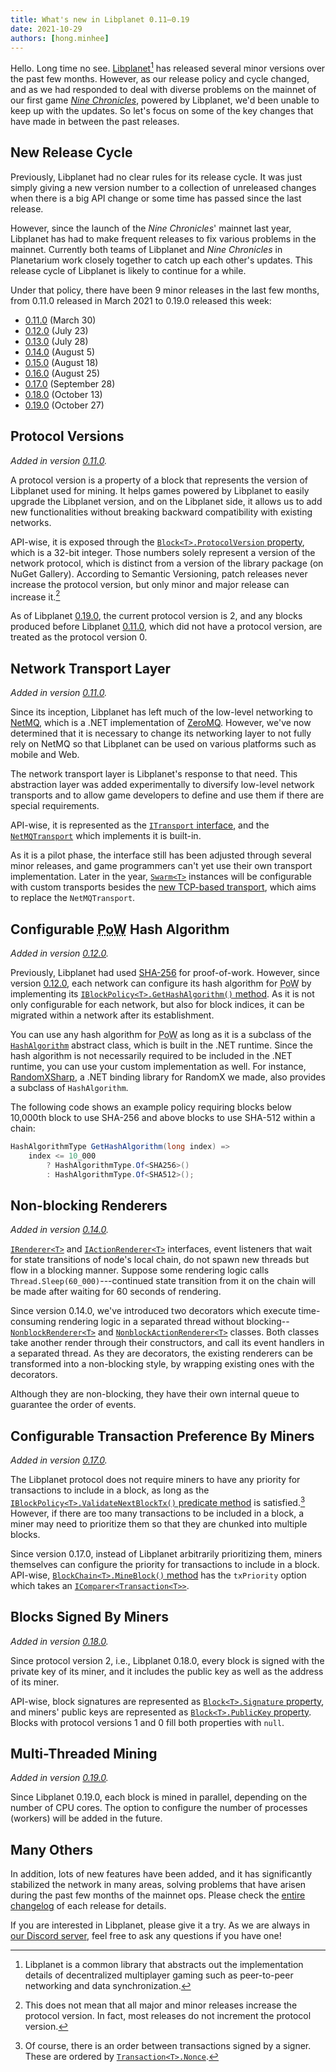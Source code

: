 ```yaml
---
title: What's new in Libplanet 0.11–0.19
date: 2021-10-29
authors: [hong.minhee]
---
```


Hello.  Long time no see.  [Libplanet][][^1] has released several minor
versions over the past few months.  However, as our release policy and cycle
changed, and as we had responded to deal with diverse problems on the mainnet
of our first game <cite>[Nine Chronicles]</cite>, powered by Libplanet, we'd been
unable to keep up with the updates.  So let's focus on some of
the key changes that have made in between the past releases.

[^1]: Libplanet is a common library that abstracts out the implementation
      details of decentralized multiplayer gaming such as peer-to-peer
      networking and data synchronization.

[Libplanet]: https://libplanet.io/
[Nine Chronicles]: https://nine-chronicles.com/


New Release Cycle
-----------------

Previously, Libplanet had no clear rules for its release cycle.  It was just
simply giving a new version number to a collection of unreleased changes when
there is a big API change or some time has passed since the last release.

However, since the launch of the <cite>Nine Chronicles</cite>' mainnet last
year, Libplanet has had to make frequent releases to fix various problems in
the mainnet.  Currently both teams of Libplanet and <cite>Nine Chronicles</cite>
in Planetarium work closely together to catch up each other's updates.  This
release cycle of Libplanet is likely to continue for a while.

Under that policy, there have been 9 minor releases in the last few months,
from 0.11.0 released in March 2021 to 0.19.0 released this week:

- [0.11.0] (March 30)
- [0.12.0] (July 23)
- [0.13.0] (July 28)
- [0.14.0] (August 5)
- [0.15.0] (August 18)
- [0.16.0] (August 25)
- [0.17.0] (September 28)
- [0.18.0] (October 13)
- [0.19.0] (October 27)

[0.11.0]: https://github.com/planetarium/libplanet/releases/tag/0.11.0
[0.12.0]: https://github.com/planetarium/libplanet/releases/tag/0.12.0
[0.13.0]: https://github.com/planetarium/libplanet/releases/tag/0.13.0
[0.14.0]: https://github.com/planetarium/libplanet/releases/tag/0.14.0
[0.15.0]: https://github.com/planetarium/libplanet/releases/tag/0.15.0
[0.16.0]: https://github.com/planetarium/libplanet/releases/tag/0.16.0
[0.17.0]: https://github.com/planetarium/libplanet/releases/tag/0.17.0
[0.18.0]: https://github.com/planetarium/libplanet/releases/tag/0.18.0
[0.19.0]: https://github.com/planetarium/libplanet/releases/tag/0.19.0


Protocol Versions
-----------------

*Added in version [0.11.0].*

A protocol version is a property of a block that represents the version of
Libplanet used for mining.  It helps games powered by Libplanet to easily
upgrade the Libplanet version, and on the Libplanet side, it allows us to
add new functionalities without breaking backward compatibility with existing
networks.

API-wise, it is exposed through
the [`Block<T>.ProtocolVersion` property][Block<T>.ProtocolVersion], which is
a 32-bit integer.  Those numbers solely represent a version of the network
protocol, which is distinct from a version of the library package (on NuGet
Gallery).  According to Semantic Versioning, patch releases never increase
the protocol version, but only minor and major release can increase it.[^2]

As of Libplanet [0.19.0], the current protocol version is 2, and any blocks
produced before Libplanet [0.11.0], which did not have a protocol version,
are treated as the protocol version 0.

[^2]: This does not mean that all major and minor releases increase the protocol
      version. In fact, most releases do not increment the protocol version.

[Block<T>.ProtocolVersion]: https://docs.libplanet.io/0.19.0/api/Libplanet.Blocks.Block-1.html#Libplanet_Blocks_Block_1_ProtocolVersion


Network Transport Layer
-----------------------

*Added in version [0.11.0].*

Since its inception, Libplanet has left much of the low-level networking to
[NetMQ], which is a .NET implementation of [ZeroMQ].  However, we've now determined that it is
necessary to change its networking layer to not fully rely on NetMQ
so that Libplanet can be used on various platforms such as mobile and Web.

The network transport layer is Libplanet's response to that need.
This abstraction layer was added experimentally to diversify low-level
network transports and to allow game developers to define and use them
if there are special requirements.

API-wise, it is represented as the [`ITransport` interface][ITransport], and
the [`NetMQTransport`][NetMQTransport] which implements it is built-in.

As it is a pilot phase, the interface still has been adjusted through several
minor releases, and game programmers can't yet use their own transport
implementation.  Later in the year, [`Swarm<T>`][Swarm<T>] instances will be
configurable with custom transports besides
the [new TCP-based transport][TcpTransport], which aims to replace
the `NetMQTransport`.

[ZeroMQ]: https://zeromq.org/
[NetMQ]: https://github.com/zeromq/netmq
[ITransport]: https://docs.libplanet.io/0.19.0/api/Libplanet.Net.Transports.ITransport.html
[NetMQTransport]: https://docs.libplanet.io/0.19.0/api/Libplanet.Net.Transports.NetMQTransport.html
[TcpTransport]: https://github.com/planetarium/libplanet/pull/1523
[Swarm<T>]: https://docs.libplanet.io/0.19.0/api/Libplanet.Net.Swarm-1.html


Configurable <abbr title="Proof-Of-Work">PoW</abbr> Hash Algorithm
------------------------------------------------------------------

*Added in version [0.12.0].*

Previously, Libplanet had used [SHA-256] for proof-of-work.  However, since
version [0.12.0], each network can configure its hash algorithm for
<abbr title="proof-of-work">PoW</abbr> by implementing its
[`IBlockPolicy<T>.GetHashAlgorithm()`
method][IBlockPolicy<T>.GetHashAlgorithm].  As it is not only configurable
for each network, but also for block indices, it can be migrated within
a network after its establishment.

You can use any hash algorithm for <abbr title="proof-of-work">PoW</abbr>
as long as it is a subclass of the [`HashAlgorithm`][HashAlgorithm] abstract
class, which is built in the .NET runtime.  Since the hash algorithm is not necessarily required to be included
in the .NET runtime, you can use your custom implementation as well.
For instance, [RandomXSharp], a .NET binding library for RandomX we made,
also provides a subclass of `HashAlgorithm`.

The following code shows an example policy requiring blocks below 10,000th
block to use SHA-256 and above blocks to use SHA-512 within a chain:

~~~~ csharp
HashAlgorithmType GetHashAlgorithm(long index) =>
    index <= 10_000
        ? HashAlgorithmType.Of<SHA256>()
        : HashAlgorithmType.Of<SHA512>();
~~~~

[SHA-256]: https://ko.wikipedia.org/wiki/SHA-2
[IBlockPolicy<T>.GetHashAlgorithm]: https://docs.libplanet.io/0.19.0/api/Libplanet.Blockchain.Policies.IBlockPolicy-1.html#Libplanet_Blockchain_Policies_IBlockPolicy_1_GetHashAlgorithm_System_Int64_
[HashAlgorithm]: https://docs.microsoft.com/en-us/dotnet/api/system.security.cryptography.hashalgorithm
[RandomXSharp]: https://github.com/planetarium/RandomXSharp


Non-blocking Renderers
----------------------

*Added in version [0.14.0].*

[`IRenderer<T>`][IRenderer<T>] and [`IActionRenderer<T>`][IActionRenderer<T>]
interfaces, event listeners that wait for state transitions of node's local
chain, do not spawn new threads but flow in a blocking manner.  Suppose
some rendering logic calls `Thread.Sleep(60_000)`---continued state transition
from it on the chain will be made after waiting for 60 seconds of rendering.

Since version 0.14.0, we've introduced two decorators which execute time-consuming rendering
logic in a separated thread without blocking-- 
[`NonblockRenderer<T>`][NonblockRenderer<T>] and
[`NonblockActionRenderer<T>`][NonblockActionRenderer<T>] classes. 
Both classes take another render through their constructors,
and call its event handlers in a separated thread.  As they are decorators,
the existing renderers can be transformed into a non-blocking style,
by wrapping existing ones with the decorators.

Although they are non-blocking, they have their own internal queue to guarantee
the order of events.

[IRenderer<T>]: https://docs.libplanet.io/0.19.0/api/Libplanet.Blockchain.Renderers.IRenderer-1.html
[IActionRenderer<T>]: https://docs.libplanet.io/0.19.0/api/Libplanet.Blockchain.Renderers.IActionRenderer-1.html
[NonblockRenderer<T>]: https://docs.libplanet.io/0.19.0/api/Libplanet.Blockchain.Renderers.NonblockRenderer-1.html
[NonblockActionRenderer<T>]: https://docs.libplanet.io/0.19.0/api/Libplanet.Blockchain.Renderers.NonblockActionRenderer-1.html


Configurable Transaction Preference By Miners
---------------------------------------------

*Added in version [0.17.0].*

The Libplanet protocol does not require miners to have any priority for transactions
to include in a block, as long as the
[`IBlockPolicy<T>.ValidateNextBlockTx()` predicate
method][IBlockPolicy<T>.ValidateNextBlockTx] is satisfied.[^3]  However, if there
are too many transactions to be included in a block, a miner may need to
prioritize them so that they are chunked into multiple blocks.

Since version 0.17.0, instead of Libplanet arbitrarily prioritizing them,
miners themselves can configure the priority for transactions to include in a block.
API-wise, [`BlockChain<T>.MineBlock()` method][BlockChain<T>.MineBlock] has the
`txPriority` option which takes an [`IComparer<Transaction<T>>`][IComparer<T>].

[^3]: Of course, there is an order between transactions signed by a signer.
      These are ordered by [`Transaction<T>.Nonce`][Transaction<T>.Nonce].

[IBlockPolicy<T>.ValidateNextBlockTx]: https://docs.libplanet.io/0.19.0/api/Libplanet.Blockchain.Policies.IBlockPolicy-1.html#Libplanet_Blockchain_Policies_IBlockPolicy_1_ValidateNextBlockTx_Libplanet_Blockchain_BlockChain__0__Libplanet_Tx_Transaction__0__
[Transaction<T>.Nonce]: https://docs.libplanet.io/0.19.0/api/Libplanet.Tx.Transaction-1.html#Libplanet_Tx_Transaction_1_Nonce
[BlockChain<T>.MineBlock]: https://docs.libplanet.io/0.19.0/api/Libplanet.Blockchain.BlockChain-1.html#Libplanet_Blockchain_BlockChain_1_MineBlock_Libplanet_Crypto_PrivateKey_DateTimeOffset_System_Boolean_System_Int32_System_Int32_IComparer_Libplanet_Tx_Transaction__0___CancellationToken_
[IComparer<T>]: https://docs.microsoft.com/en-us/dotnet/api/system.collections.generic.icomparer-1


Blocks Signed By Miners
-----------------------

*Added in version [0.18.0].*

Since protocol version 2, i.e., Libplanet 0.18.0, every block is signed with
the private key of its miner, and it includes the public key as well as the address
of its miner.

API-wise, block signatures are represented as
[`Block<T>.Signature` property][Block<T>.Signature], and miners' public keys
are represented as [`Block<T>.PublicKey` property][Block<T>.PublicKey].
Blocks with protocol versions 1 and 0 fill both properties with `null`.

[Block<T>.Signature]: https://docs.libplanet.io/0.19.0/api/Libplanet.Blocks.Block-1.html#Libplanet_Blocks_Block_1_Signature
[Block<T>.PublicKey]: https://docs.libplanet.io/0.19.0/api/Libplanet.Blocks.Block-1.html#Libplanet_Blocks_Block_1_PublicKey


Multi-Threaded Mining
---------------------

*Added in version [0.19.0].*

Since Libplanet 0.19.0, each block is mined in parallel, depending on
the number of CPU cores.  The option to configure the number of processes
(workers) will be added in the future.


Many Others
-----------

In addition, lots of new features have been added, and it has significantly
stabilized the network in many areas, solving problems that have arisen during the past few months of
the mainnet ops.  Please check the [entire changelog] of each release
for details.

If you are interested in Libplanet, please give it a try.  As we are always
in [our Discord server], feel free to ask any questions if you have one!

[entire changelog]: https://github.com/planetarium/libplanet/blob/0.19.0/CHANGES.md
[our Discord server]: https://discord.gg/planetarium
